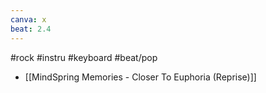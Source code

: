 ```yaml
---
canva: x
beat: 2.4
---
```

#rock #instru #keyboard  #beat/pop
- [[MindSpring Memories - Closer To Euphoria (Reprise)]]